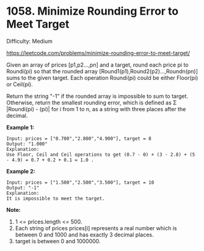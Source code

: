 # 1058. Minimize Rounding Error to Meet Target

Difficulty: Medium

https://leetcode.com/problems/minimize-rounding-error-to-meet-target/

Given an array of prices [p1,p2...,pn] and a target, round each price pi to Roundi(pi) so that the rounded array [Round1(p1),Round2(p2)...,Roundn(pn)] sums to the given target. Each operation Roundi(pi) could be either Floor(pi) or Ceil(pi).

Return the string "-1" if the rounded array is impossible to sum to target. Otherwise, return the smallest rounding error, which is defined as Σ |Roundi(pi) - (pi)| for i from 1 to n, as a string with three places after the decimal.

**Example 1:**
```
Input: prices = ["0.700","2.800","4.900"], target = 8
Output: "1.000"
Explanation: 
Use Floor, Ceil and Ceil operations to get (0.7 - 0) + (3 - 2.8) + (5 - 4.9) = 0.7 + 0.2 + 0.1 = 1.0 .
```

**Example 2:**
```
Input: prices = ["1.500","2.500","3.500"], target = 10
Output: "-1"
Explanation: 
It is impossible to meet the target.
```

**Note:**

1. 1 <= prices.length <= 500.
2. Each string of prices prices[i] represents a real number which is between 0 and 1000 and has exactly 3 decimal places.
3. target is between 0 and 1000000.
